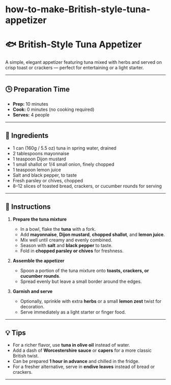 # how-to-make-British-style-tuna-appetizer
# 🐟 British-Style Tuna Appetizer

A simple, elegant appetizer featuring tuna mixed with herbs and served on crisp toast or crackers — perfect for entertaining or a light starter.

---

## 🕒 Preparation Time
- **Prep:** 10 minutes  
- **Cook:** 0 minutes (no cooking required)  
- **Serves:** 4 people  

---

## 🧂 Ingredients
- 1 can (160g / 5.5 oz) tuna in spring water, drained  
- 2 tablespoons mayonnaise  
- 1 teaspoon Dijon mustard  
- 1 small shallot or 1/4 small onion, finely chopped  
- 1 teaspoon lemon juice  
- Salt and black pepper, to taste  
- Fresh parsley or chives, chopped  
- 8–12 slices of toasted bread, crackers, or cucumber rounds for serving  

---

## 🔪 Instructions

1. **Prepare the tuna mixture**  
   - In a bowl, flake the **tuna** with a fork.  
   - Add **mayonnaise**, **Dijon mustard**, **chopped shallot**, and **lemon juice**.  
   - Mix well until creamy and evenly combined.  
   - Season with **salt** and **black pepper** to taste.  
   - Fold in **chopped parsley or chives** for freshness.

2. **Assemble the appetizer**  
   - Spoon a portion of the tuna mixture onto **toasts, crackers, or cucumber rounds**.  
   - Spread evenly but leave a small border around the edges.

3. **Garnish and serve**  
   - Optionally, sprinkle with extra **herbs** or a small **lemon zest** twist for decoration.  
   - Serve immediately as a light starter or finger food.

---

## 💡 Tips
- For a richer flavor, use **tuna in olive oil** instead of water.  
- Add a dash of **Worcestershire sauce** or **capers** for a more classic British twist.  
- Can be prepared **1 hour in advance** and chilled in the fridge.  
- For a fresher alternative, serve in **endive leaves** instead of bread or crackers.  

---
